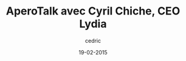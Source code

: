 ---
layout: video
title: "AperoTalk avec Cyril Chiche, CEO Lydia"
date: 19-02-2015
youtube_slug: "5VycLeeX4Yg"
author: cedric
locale: "fr"
labels:
  - talk
thumbnail: 2015-02-19-aperotalk-lydia.jpg
description: "2800 ans après la frappe de la première monnaie, Cyril Chiche revient sur la création de son application de paiement universel: Lydia."
---